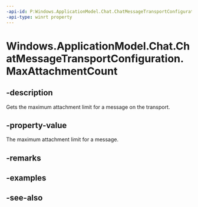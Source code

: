 ```yaml
---
-api-id: P:Windows.ApplicationModel.Chat.ChatMessageTransportConfiguration.MaxAttachmentCount
-api-type: winrt property
---
```


<!-- Property syntax
public int MaxAttachmentCount { get; }
-->

# Windows.ApplicationModel.Chat.ChatMessageTransportConfiguration.MaxAttachmentCount

## -description
Gets the maximum attachment limit for a message on the transport.

## -property-value
The maximum attachment limit for a message.

## -remarks

## -examples

## -see-also

